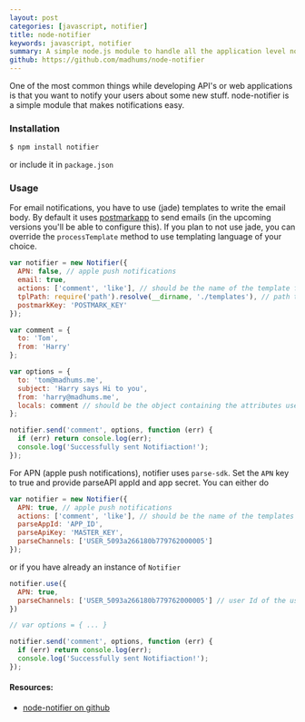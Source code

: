 ```yaml
---
layout: post
categories: [javascript, notifier]
title: node-notifier
keywords: javascript, notifier
summary: A simple node.js module to handle all the application level notifications - mainly mails and apple push notifications
github: https://github.com/madhums/node-notifier
---
```


One of the most common things while developing API's or web applications is that you want to notify your users about some new stuff. node-notifier is a simple module that makes notifications easy.

### Installation

```sh
$ npm install notifier
```

or include it in `package.json`

### Usage

For email notifications, you have to use (jade) templates to write the email body. By default it uses [postmarkapp](http://postmarkapp.com) to send emails (in the upcoming versions you'll be able to configure this). If you plan to not use jade, you can override the `processTemplate` method to use templating language of your choice.

```js
var notifier = new Notifier({
  APN: false, // apple push notifications
  email: true,
  actions: ['comment', 'like'], // should be the name of the template files
  tplPath: require('path').resolve(__dirname, './templates'), // path to the directory where all the templates reside
  postmarkKey: 'POSTMARK_KEY'
});

var comment = {
  to: 'Tom',
  from: 'Harry'
};

var options = {
  to: 'tom@madhums.me',
  subject: 'Harry says Hi to you',
  from: 'harry@madhums.me',
  locals: comment // should be the object containing the attributes used in the template
};

notifier.send('comment', options, function (err) {
  if (err) return console.log(err);
  console.log('Successfully sent Notifiaction!');
});
```

For APN (apple push notifications), notifier uses `parse-sdk`. Set the `APN` key to true and provide parseAPI appId and app secret. You can either do

```js
var notifier = new Notifier({
  APN: true, // apple push notifications
  actions: ['comment', 'like'], // should be the name of the templates
  parseAppId: 'APP_ID',
  parseApiKey: 'MASTER_KEY',
  parseChannels: ['USER_5093a266180b779762000005']
});
```

or if you have already an instance of `Notifier`

```js
notifier.use({
  APN: true,
  parseChannels: ['USER_5093a266180b779762000005'] // user Id of the user in your system
})

// var options = { ... }

notifier.send('comment', options, function (err) {
  if (err) return console.log(err);
  console.log('Successfully sent Notifiaction!');
});
```

#### Resources:

* [node-notifier on github](https://github.com/madhums/node-notifier)
